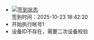 - [![签到状态](https://github.com/p7wm/Cloud189-Actions/actions/workflows/main.yml/badge.svg?branch=main)](https://github.com/p7wm/Cloud189-Actions/actions/workflows/main.yml) <br> 签到时间：2025-10-23 18:42:20
- 开始执行帐号1
- 设备ID不存在，需要二次设备校验
